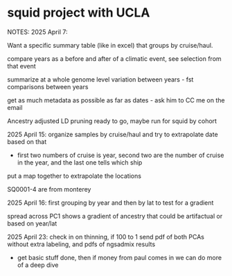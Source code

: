 squid project with UCLA
================

NOTES:
2025 April 7: 

Want a specific summary table (like in excel) that groups by cruise/haul. 

compare years as a before and after of a climatic event, see selection from that event

summarize at a whole genome level variation between years - fst comparisons between years

get as much metadata as possible as far as dates - ask him to CC me on the email

Ancestry adjusted LD pruning ready to go, maybe run for squid by cohort

2025 April 15:
organize samples by cruise/haul and try to extrapolate date based on that
 - first two numbers of cruise is year, second two are the number of cruise in the year, and the last one tells which ship
 
put a map together to extrapolate the locations

SQ0001-4 are from monterey 

2025 April 16:
first grouping by year and then by lat to test for a gradient

spread across PC1 shows a gradient of ancestry that could be artifactual or based on year/lat

2025 April 23: 
check in on thinning, if 100 to 1
send pdf of both PCAs without extra labeling, and pdfs of ngsadmix results
- get basic stuff done, then if money from paul comes in we can do more of a deep dive